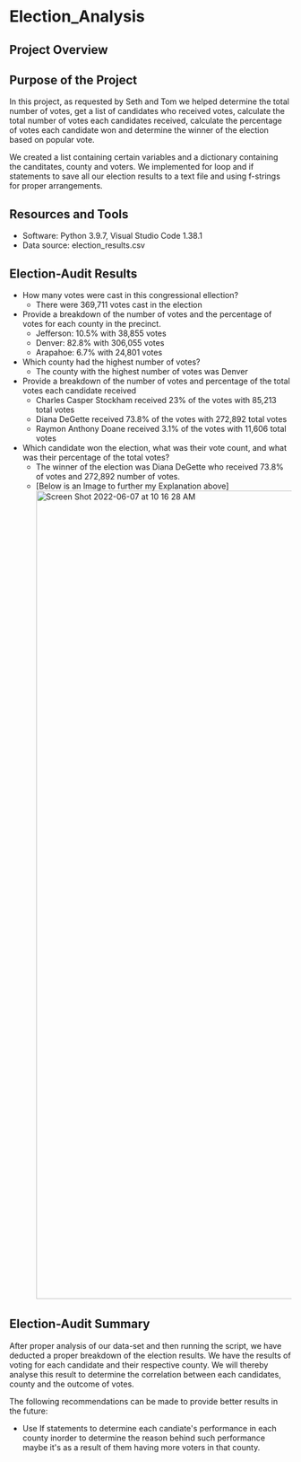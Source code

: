 # Election_Analysis

## Project Overview
## Purpose of the Project

In this project, as requested by Seth and Tom we helped determine the total number of votes, get a list of candidates who received votes, calculate the total number of votes each candidates received, calculate the percentage of votes each candidate won and determine the winner of the election based on popular vote.

We created a list containing certain variables and a dictionary containing the canditates, county and voters. We implemented for loop and if statements to save all our election results to a text file and using f-strings for proper arrangements.

## Resources and Tools
- Software: Python 3.9.7, Visual Studio Code 1.38.1
- Data source: election_results.csv

## Election-Audit Results

- How many votes were cast in this congressional ellection?
  * There were 369,711 votes cast in the election
- Provide a breakdown of the number of votes and the percentage of votes for each county in the precinct.
  * Jefferson: 10.5% with 38,855 votes
  * Denver: 82.8% with 306,055 votes
  * Arapahoe: 6.7% with 24,801 votes
- Which county had the highest number of votes?
  * The county with the highest number of votes was Denver
- Provide a breakdown of the number of votes and percentage of the total votes each candidate received
  * Charles Casper Stockham received 23% of the votes with 85,213 total votes
  * Diana DeGette received 73.8% of the votes with 272,892 total votes
  * Raymon Anthony Doane received 3.1% of the votes with 11,606 total votes
- Which candidate won the election, what was their vote count, and what was their percentage of the total votes?
  * The winner of the election was Diana DeGette who received 73.8% of votes and 272,892 number of votes.
  * [Below is an Image to further my Explanation above]<img width="1440" alt="Screen Shot 2022-06-07 at 10 16 28 AM" src="https://user-images.githubusercontent.com/101060207/172403257-70c527fd-8826-4a18-9885-bd6436bdd57c.png">

## Election-Audit Summary
After proper analysis of our data-set and then running the script, we have deducted a proper breakdown of the election results. We have the results of voting for each candidate and their respective county. We will thereby analyse this result to determine the correlation between each candidates, county and the outcome of votes.

The following recommendations can be made to provide better results in the future:
- Use If statements to determine each candiate's performance in each county inorder to determine the reason behind such performance maybe it's as a result of them having more voters in that county.
